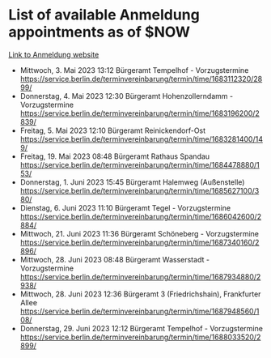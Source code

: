 # List of available Anmeldung appointments as of $NOW
[Link to Anmeldung website](https://service.berlin.de/terminvereinbarung/termin/tag.php?termin=1&anliegen[]=120686&dienstleisterlist=122210,122217,327316,122219,327312,122227,327314,122231,327346,122243,327348,122254,122252,329742,122260,329745,122262,329748,122271,327278,122273,327274,122277,327276,330436,122280,327294,122282,327290,122284,327292,122291,327270,122285,327266,122286,327264,122296,327268,150230,329760,122297,327286,122294,327284,122312,329763,122314,329775,122304,327330,122311,327334,122309,327332,317869,122281,327352,122279,329772,122283,122276,327324,122274,327326,122267,329766,122246,327318,122251,327320,122257,327322,122208,327298,122226,327300&herkunft=http%3A%2F%2Fservice.berlin.de%2Fdienstleistung%2F120686%2F)
- Mittwoch, 3. Mai 2023 13:12 Bürgeramt Tempelhof - Vorzugstermine https://service.berlin.de/terminvereinbarung/termin/time/1683112320/2899/
- Donnerstag, 4. Mai 2023 12:30 Bürgeramt Hohenzollerndamm - Vorzugstermine https://service.berlin.de/terminvereinbarung/termin/time/1683196200/2839/
- Freitag, 5. Mai 2023 12:10 Bürgeramt Reinickendorf-Ost https://service.berlin.de/terminvereinbarung/termin/time/1683281400/149/
- Freitag, 19. Mai 2023 08:48 Bürgeramt Rathaus Spandau https://service.berlin.de/terminvereinbarung/termin/time/1684478880/153/
- Donnerstag, 1. Juni 2023 15:45 Bürgeramt Halemweg (Außenstelle) https://service.berlin.de/terminvereinbarung/termin/time/1685627100/380/
- Dienstag, 6. Juni 2023 11:10 Bürgeramt Tegel - Vorzugstermine https://service.berlin.de/terminvereinbarung/termin/time/1686042600/2884/
- Mittwoch, 21. Juni 2023 11:36 Bürgeramt Schöneberg - Vorzugstermine https://service.berlin.de/terminvereinbarung/termin/time/1687340160/2896/
- Mittwoch, 28. Juni 2023 08:48 Bürgeramt Wasserstadt - Vorzugstermine https://service.berlin.de/terminvereinbarung/termin/time/1687934880/2938/
- Mittwoch, 28. Juni 2023 12:36 Bürgeramt 3 (Friedrichshain), Frankfurter Allee https://service.berlin.de/terminvereinbarung/termin/time/1687948560/108/
- Donnerstag, 29. Juni 2023 12:12 Bürgeramt Tempelhof - Vorzugstermine https://service.berlin.de/terminvereinbarung/termin/time/1688033520/2899/
